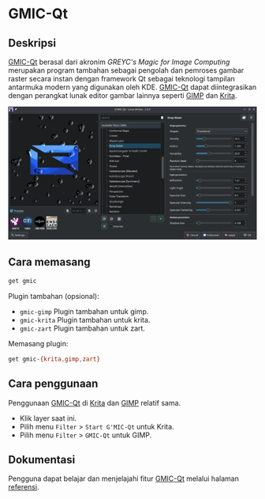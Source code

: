 # GMIC-Qt

## Deskripsi

[GMIC-Qt] berasal dari akronim _GREYC's Magic for Image Computing_ merupakan program tambahan sebagai pengolah dan pemroses gambar raster secara instan dengan framework Qt sebagai teknologi tampilan antarmuka modern yang digunakan oleh KDE. [GMIC-Qt] dapat diintegrasikan dengan perangkat lunak editor gambar lainnya seperti [GIMP] dan [Krita].

![GMIC-Qt LangitKetujuh OS](../../media/image/gmic-langitketujuh-id.webp)

## Cara memasang

```sh
get gmic
```

Plugin tambahan (opsional):

- `gmic-gimp` Plugin tambahan untuk gimp.
- `gmic-krita` Plugin tambahan untuk krita.
- `gmic-zart` Plugin tambahan untuk zart.

Memasang plugin:

```sh
get gmic-{krita,gimp,zart}
```

## Cara penggunaan

Penggunaan [GMIC-Qt] di [Krita] dan [GIMP] relatif sama.
- Klik layer saat ini.
- Pilih menu `Filter` > `Start G'MIC-Qt` untuk Krita.
- Pilih menu `Filter` > `GMIC-Qt` untuk GIMP.

## Dokumentasi

Pengguna dapat belajar dan menjelajahi fitur [GMIC-Qt] melalui halaman [referensi].

[GMIC-Qt]:https://gmic.eu/
[GIMP]:gimp.md
[Krita]:krita.md
[referensi]:https://gmic.eu/reference/
